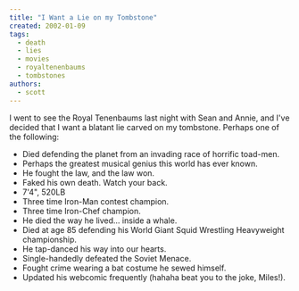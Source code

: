 ```yaml
---
title: "I Want a Lie on my Tombstone"
created: 2002-01-09
tags: 
  - death
  - lies
  - movies
  - royaltenenbaums
  - tombstones
authors: 
  - scott
---
```


I went to see the Royal Tenenbaums last night with Sean and Annie, and I've decided that I want a blatant lie carved on my tombstone. Perhaps one of the following:

- Died defending the planet from an invading race of horrific toad-men.
- Perhaps the greatest musical genius this world has ever known.
- He fought the law, and the law won.
- Faked his own death. Watch your back.
- 7'4", 520LB
- Three time Iron-Man contest champion.
- Three time Iron-Chef champion.
- He died the way he lived... inside a whale.
- Died at age 85 defending his World Giant Squid Wrestling Heavyweight championship.
- He tap-danced his way into our hearts.
- Single-handedly defeated the Soviet Menace.
- Fought crime wearing a bat costume he sewed himself.
- Updated his webcomic frequently (hahaha beat you to the joke, Miles!).
